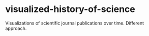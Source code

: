 # visualized-history-of-science
Visualizations of scientific journal publications over time. Different approach.
